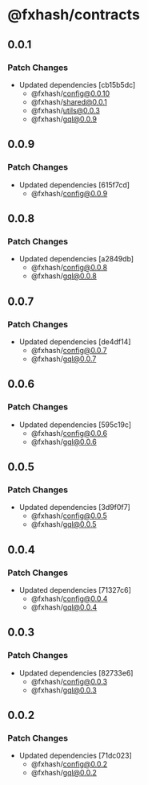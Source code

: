 # @fxhash/contracts

## 0.0.1

### Patch Changes

- Updated dependencies [cb15b5dc]
  - @fxhash/config@0.0.10
  - @fxhash/shared@0.0.1
  - @fxhash/utils@0.0.3
  - @fxhash/gql@0.0.9

## 0.0.9

### Patch Changes

- Updated dependencies [615f7cd]
  - @fxhash/config@0.0.9

## 0.0.8

### Patch Changes

- Updated dependencies [a2849db]
  - @fxhash/config@0.0.8
  - @fxhash/gql@0.0.8

## 0.0.7

### Patch Changes

- Updated dependencies [de4df14]
  - @fxhash/config@0.0.7
  - @fxhash/gql@0.0.7

## 0.0.6

### Patch Changes

- Updated dependencies [595c19c]
  - @fxhash/config@0.0.6
  - @fxhash/gql@0.0.6

## 0.0.5

### Patch Changes

- Updated dependencies [3d9f0f7]
  - @fxhash/config@0.0.5
  - @fxhash/gql@0.0.5

## 0.0.4

### Patch Changes

- Updated dependencies [71327c6]
  - @fxhash/config@0.0.4
  - @fxhash/gql@0.0.4

## 0.0.3

### Patch Changes

- Updated dependencies [82733e6]
  - @fxhash/config@0.0.3
  - @fxhash/gql@0.0.3

## 0.0.2

### Patch Changes

- Updated dependencies [71dc023]
  - @fxhash/config@0.0.2
  - @fxhash/gql@0.0.2

